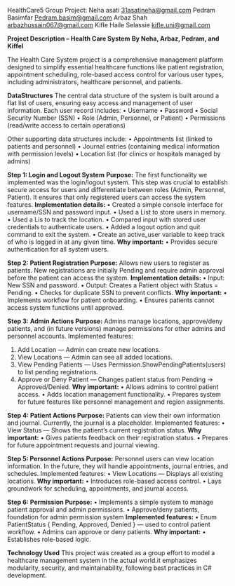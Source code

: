 HealthCare5
Group Project:
Neha asati          31asatineha@gmail.com
Pedram Basimfar     Pedram.basim@gmail.com
Arbaz Shah          arbazhussain067@gmail.com
Kifle Haile Selassie kifle.uni@gmail.com

**Project Description – Health Care System**
**By Neha, Arbaz, Pedram, and Kiffel**

The Health Care System project is a comprehensive management platform designed to simplify essential healthcare functions like patient registration, appointment scheduling, role-based access control for various user types, including administrators, healthcare personnel, and patients. 

**DataStructures**
The central data structure of the system is built around a flat list of users, ensuring easy access and management of user information. Each user record includes:
•	Username
•	Password
•	Social Security Number (SSN)
•	Role (Admin, Personnel, or Patient)
•	Permissions (read/write access to certain operations)

Other supporting data structures include:
•	Appointments list (linked to patients and personnel)
•	Journal entries (containing medical information with permission levels)
•	Location list (for clinics or hospitals managed by admins)

**Step 1: Login and Logout System**
**Purpose:**
The first functionality we implemented was the login/logout system. This step was crucial to establish secure access for users and differentiate between roles (Admin, Personnel, Patient). It ensures that only registered users can access the system features.
**Implementation details:**
•	Created a simple console interface for username/SSN and password input.
•	Used a List<User> to store users in memory.
•	Used a Lis<Location> to track the location.
•	Compared input with stored user credentials to authenticate users.
•	Added a logout option and quit command to exit the system.
•	Create an active_user variable to keep track of who is logged in at any given time.
**Why important:**
•	Provides secure authentication for all system users.

**Step 2: Patient Registration
Purpose:**
Allows new users to register as patients. New registrations are initially Pending and require admin approval before the patient can access the system.
**Implementation details:**
•	Input: New SSN and password.
•	Output: Creates a Patient object with Status = Pending.
•	Checks for duplicate SSN to prevent conflicts.
**Why important:**
•	Implements workflow for patient onboarding.
•	Ensures patients cannot access system functions until approved.



**Step 3: Admin Actions
Purpose:**
Admins manage locations, approve/deny patients, and (in future versions) manage permissions for other admins and personnel accounts.
Implemented features:
1.	Add Location — Admin can create new locations.
2.	View Locations — Admin can see all added locations.
3.	View Pending Patients — Uses Permission.ShowPendingPatients(users) to list pending registrations.
4.	Approve or Deny Patient — Changes patient status from Pending → Approved/Denied.
**Why important:**
•	Allows admins to control patient access.
•	Adds location management functionality.
•	Prepares system for future features like personnel management and region assignments.

**Step 4: Patient Actions
Purpose:**
Patients can view their own information and journal. Currently, the journal is a placeholder.
Implemented features:
•	View Status — Shows the patient’s current registration status.
**Why important:**
•	Gives patients feedback on their registration status.
•	Prepares for future appointment requests and journal viewing.


**Step 5: Personnel Actions
Purpose:**
Personnel users can view location information. In the future, they will handle appointments, journal entries, and schedules.
Implemented features:
•	View Locations — Displays all existing locations.
**Why important:**
•	Introduces role-based access control.
•	Lays groundwork for scheduling, appointments, and journal access.


**Step 6: Permission 
Purpose:**
•	Implements a simple system to manage patient approval and admin permissions.
•	Approve/deny patients, foundation for admin permission system
**Implemented features:**
•	Enum PatientStatus { Pending, Approved, Denied } — used to control patient workflow.
•	Admins can approve or deny patients.
**Why important:**
•	Establishes role-based logic.


**Technology Used**
This project was created as a group effort to model a healthcare management system in the actual world.it emphasizes modularity, security, and maintainability, following best practices in C# development.

